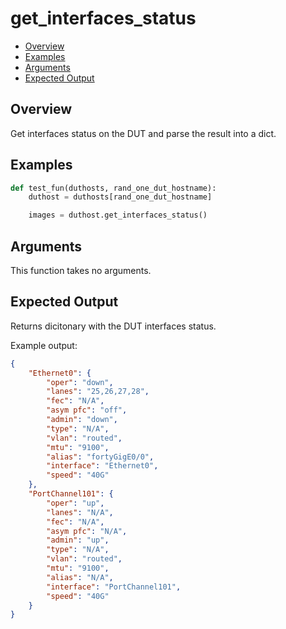 # get_interfaces_status

- [Overview](#overview)
- [Examples](#examples)
- [Arguments](#arguments)
- [Expected Output](#expected-output)

## Overview
Get interfaces status on the DUT and parse the result into a dict.

## Examples
```python
def test_fun(duthosts, rand_one_dut_hostname):
    duthost = duthosts[rand_one_dut_hostname]

    images = duthost.get_interfaces_status()
```

## Arguments
This function takes no arguments.

## Expected Output
Returns dicitonary with the DUT interfaces status. 

Example output:

```json
{
    "Ethernet0": {
        "oper": "down",
        "lanes": "25,26,27,28",
        "fec": "N/A",
        "asym pfc": "off",
        "admin": "down",
        "type": "N/A",
        "vlan": "routed",
        "mtu": "9100",
        "alias": "fortyGigE0/0",
        "interface": "Ethernet0",
        "speed": "40G"
    },
    "PortChannel101": {
        "oper": "up",
        "lanes": "N/A",
        "fec": "N/A",
        "asym pfc": "N/A",
        "admin": "up",
        "type": "N/A",
        "vlan": "routed",
        "mtu": "9100",
        "alias": "N/A",
        "interface": "PortChannel101",
        "speed": "40G"
    }
}
```
